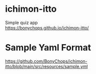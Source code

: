 # ichimon-itto
Simple quiz app  
https://bonychops.github.io/ichimon-itto/

# Sample Yaml Format
https://github.com/BonyChops/ichimon-itto/blob/main/src/resources/sample.yml